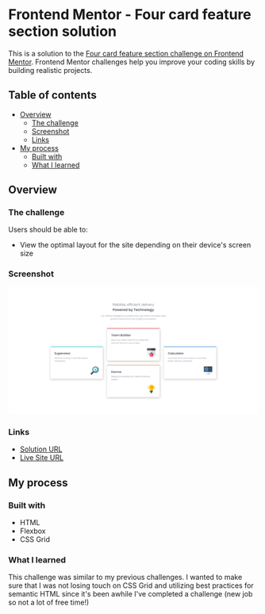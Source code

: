 # Frontend Mentor - Four card feature section solution

This is a solution to the [Four card feature section challenge on Frontend Mentor](https://www.frontendmentor.io/challenges/four-card-feature-section-weK1eFYK). Frontend Mentor challenges help you improve your coding skills by building realistic projects. 

## Table of contents

- [Overview](#overview)
  - [The challenge](#the-challenge)
  - [Screenshot](#screenshot)
  - [Links](#links)
- [My process](#my-process)
  - [Built with](#built-with)
  - [What I learned](#what-i-learned)

## Overview

### The challenge

Users should be able to:

- View the optimal layout for the site depending on their device's screen size

### Screenshot

![](./images/screenshot.png)

### Links

- [Solution URL](https://github.com/jma26/Four-Card-Feature-FE-Mentor-8)
- [Live Site URL](https://jma26.github.io/Four-Card-Feature-FE-Mentor-8/)

## My process

### Built with

- HTML
- Flexbox
- CSS Grid

### What I learned

This challenge was similar to my previous challenges. I wanted to make sure that I was not losing touch on CSS Grid and utilizing best practices for semantic HTML since it's been awhile I've completed a challenge (new job so not a lot of free time!)